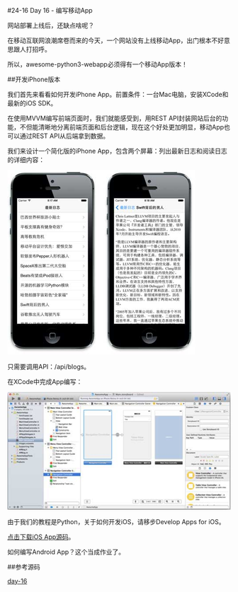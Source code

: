 #24-16 Day 16 - 编写移动App


网站部署上线后，还缺点啥呢？

在移动互联网浪潮席卷而来的今天，一个网站没有上线移动App，出门根本不好意思跟人打招呼。

所以，awesome-python3-webapp必须得有一个移动App版本！

##开发iPhone版本

我们首先来看看如何开发iPhone App。前置条件：一台Mac电脑，安装XCode和最新的iOS SDK。

在使用MVVM编写前端页面时，我们就能感受到，用REST API封装网站后台的功能，不但能清晰地分离前端页面和后台逻辑，现在这个好处更加明显，移动App也可以通过REST API从后端拿到数据。

我们来设计一个简化版的iPhone App，包含两个屏幕：列出最新日志和阅读日志的详细内容：

![awesomepy-iphone-app](../image/chapter24/24-16-1.jpg)

只需要调用API：/api/blogs。

在XCode中完成App编写：

![awesomepy-iphone-app-xcode](../image/chapter24/24-16-2.jpg)

由于我们的教程是Python，关于如何开发iOS，请移步Develop Apps for iOS。

[点击下载iOS App源码](https://github.com/michaelliao/awesome-python3-webapp/tree/day-16/ios)。

如何编写Android App？这个当成作业了。

##参考源码

[day-16](https://github.com/michaelliao/awesome-python3-webapp/tree/day-16)